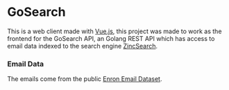 # GoSearch

This is a web client made with [Vue.js](https://vuejs.org/), this project was made to work as the frontend for the GoSearch API, an Golang REST API which has access to email data indexed to the search engine [ZincSearch](https://github.com/zinclabs/zincsearch).

### Email Data

The emails come from the public [Enron Email Dataset](https://www.cs.cmu.edu/~enron/).

